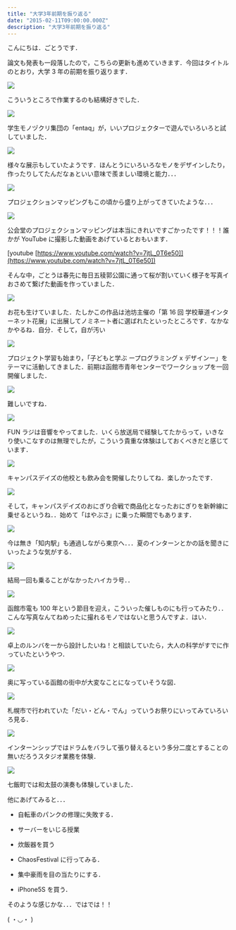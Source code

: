 ```yaml
---
title: "大学3年前期を振り返る"
date: "2015-02-11T09:00:00.000Z"
description: "大学3年前期を振り返る"
---
```


こんにちは．ごとうです．

論文も発表も一段落したので，こちらの更新も進めていきます．今回はタイトルのとおり，大学 3 年の前期を振り返ります．

![](https://cdn-images-1.medium.com/max/2000/0*UQTA9r7B_2EZcmeE.jpg)

こういうところで作業するのも結構好きでした．

![](https://cdn-images-1.medium.com/max/2000/0*TCRwz1qyjHrpy_a1.jpg)

学生モノヅクリ集団の「entaq」が，いいプロジェクターで遊んでいろいろと試していました．

![](https://cdn-images-1.medium.com/max/2000/0*16c82RXlv2DHDJ7H.jpg)

様々な展示もしていたようです．ほんとうにいろいろなモノをデザインしたり，作ったりしてたんだなぁといい意味で羨ましい環境と能力．．．

![](https://cdn-images-1.medium.com/max/2000/0*0tNibJiL6ti0CqS_.jpg)

プロジェクションマッピングもこの頃から盛り上がってきていたような．．．

![](https://cdn-images-1.medium.com/max/2000/0*vLXAkMGsMEkM3kAm.jpg)

公会堂のプロジェクションマッピングは本当にきれいですごかったです！！！誰かが YouTube に撮影した動画をあげているとおもいます．

[youtube [https://www.youtube.com/watch?v=7jtL_0T6e50]](https://www.youtube.com/watch?v=7jtL_0T6e50])

そんな中，ごとうは春先に毎日五稜郭公園に通って桜が割いていく様子を写真イおさめて繋げた動画を作っていました．

![](https://cdn-images-1.medium.com/max/2000/0*49P4BJKD_Fp943ws.jpg)

お花も生けていました．たしかこの作品は池坊主催の「第 16 回 学校華道インターネット花展」に出展してノミネート者に選ばれたといったところです．なかなかやるね．自分．そして，自が汚い

![](https://cdn-images-1.medium.com/max/2000/0*oCsOwYtFDhpjV7qw.jpg)

プロジェクト学習も始まり，「子どもと学ぶ ープログラミング x デザインー」をテーマに活動してきました．前期は函館市青年センターでワークショップを一回開催しました．

![](https://cdn-images-1.medium.com/max/2000/0*zg6qXB-a7AgubSTa.jpg)

難しいですね．

![](https://cdn-images-1.medium.com/max/2000/0*X5MFrjpkPINRrvXc.jpg)

FUN ラジは音響をやってました．いくら放送局で経験してたからって，いきなり使いこなすのは無理でしたが，こういう貴重な体験はしておくべきだと感じています．

![](https://cdn-images-1.medium.com/max/2000/0*zVBq6-anLqVovD52.jpg)

キャンパスデイズの他校とも飲み会を開催したりしてね．楽しかったです．

![](https://cdn-images-1.medium.com/max/2000/0*RTS7-mEW33ooXhnJ.jpg)

そして，キャンパスデイズのおにぎり合戦で商品化となったおにぎりを新幹線に乗せるというね．．始めて「はやぶさ」に乗った瞬間でもあります．

![](https://cdn-images-1.medium.com/max/2000/0*ASWk7mqhLz7kiXYN.jpg)

今は無き「知内駅」も通過しながら東京へ．．．夏のインターンとかの話を聞きにいったような気がする．

![](https://cdn-images-1.medium.com/max/2000/0*J1NkMX_NkBbopLWs.jpg)

結局一回も乗ることがなかったハイカラ号．．

![](https://cdn-images-1.medium.com/max/2000/0*UDwyeq55wkOivooI.jpg)

函館市電も 100 年という節目を迎え，こういった催しものにも行ってみたり．．こんな写真なんてねめったに撮れるモノではないと思うんですよ．はい．

![](https://cdn-images-1.medium.com/max/2000/0*_2F1ATtZqlqEmtFd.jpg)

卓上のルンバを一から設計したいね！と相談していたら，大人の科学がすでに作っていたというやつ．

![](https://cdn-images-1.medium.com/max/2000/0*XXN3oMluWZYuld2D.jpg)

奥に写っている函館の街中が大変なことになっていそうな図．

![](https://cdn-images-1.medium.com/max/2000/0*byX9t9j5upUaRM0j.jpg)

札幌市で行われていた「だい・どん・でん」っていうお祭りにいってみていろいろ見る．

![](https://cdn-images-1.medium.com/max/2000/0*v8ktF007n22zKCPl.jpg)

インターンシップではドラムをバラして張り替えるという多分二度とすることの無いだろうスタジオ業務を体験．

![](https://cdn-images-1.medium.com/max/2000/0*PS6ZAvdItu3G-k5_.jpg)

七飯町では和太鼓の演奏も体験していました．

他にあげてみると．．．

- 自転車のパンクの修理に失敗する．

- サーバーをいじる授業

- 炊飯器を買う

- ChaosFestival に行ってみる．

- 集中豪雨を目の当たりにする．

- iPhone5S を買う．

そのような感じかな．．．ではでは！！

( ・◡・ )
